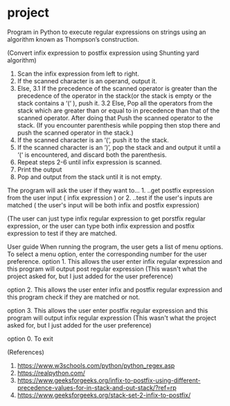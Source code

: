# project

Program in Python to execute regular expressions on
strings using an algorithm known as Thompson’s construction.

   (Convert infix expression to postfix expression using Shunting yard algorithm)

1. Scan the infix expression from left to right.
2. If the scanned character is an operand, output it.
3. Else,
        3.1 If the precedence of the scanned operator is greater than the precedence of the operator in the stack(or the stack is empty or the stack contains a ‘(‘ ), push it.
        3.2 Else, Pop all the operators from the stack which are greater than or equal to in precedence than that of the scanned operator. After doing that Push the scanned operator to the stack. 
         (If you encounter parenthesis while popping then stop there and push the scanned operator in the stack.)
4. If the scanned character is an ‘(‘, push it to the stack.
5. If the scanned character is an ‘)’, pop the stack and and output it until a ‘(‘ is encountered, and discard both the parenthesis.
6. Repeat steps 2-6 until infix expression is scanned.
7. Print the output
8. Pop and output from the stack until it is not empty.


The program will ask the user if they want to...
     1. ..get postfix expression from the user input ( infix expression )  or
     2. ..test if the user's inputs are matched ( the user's input will be both infix and postfix expression)

(The user can just type infix regular expression to get porstfix regular expression, 
 or
 the user can type both infix expression and postfix expression to test if they are matched.


User guide
When running the program, the user gets a list of menu options. To select a menu option, enter the corresponding number for the user preference.
 option 1. This allows the user enter infix regular expression and this program will output post regular expression
          (This wasn't what the project asked for, but I just added for the user preference)
 
 option 2. This allows the user enter infix and postfix regular expression and this program check if they are matched or not.
 
 option 3. This allows the user enter postfix regular expression and this program will output infix regular expression
          (This wasn't what the project asked for, but I just added for the user preference)
          
 option 0. To exit 
 
 
 
 


(References)
 1. https://www.w3schools.com/python/python_regex.asp
 2. https://realpython.com/    
 3. https://www.geeksforgeeks.org/infix-to-postfix-using-different-precedence-values-for-in-stack-and-out-stack/?ref=rp
 4. https://www.geeksforgeeks.org/stack-set-2-infix-to-postfix/
 

